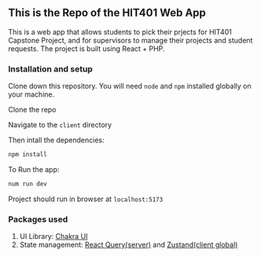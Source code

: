 ## This is the Repo of the HIT401 Web App
This is a web app that allows students to pick their prjects for HIT401 Capstone Project, and for supervisors to manage their projects and student requests. The project is built using React + PHP.
### Installation and setup
Clone down this repository. You will need `node` and `npm` installed globally on your machine.

Clone the repo

Navigate to the `client` directory

Then intall the dependencies:
```bash
npm install
```
To Run the app:
```bash
num run dev
```
Project should run in browser at `localhost:5173`


### Packages used
1. UI Library: [Chakra UI](https://chakra-ui.com/)
2. State management: [React Query(server)](https://tanstack.com/query/v4/?from=reactQueryV3&original=https://react-query-v3.tanstack.com/) and [Zustand(client global)](https://github.com/pmndrs/zustand)

